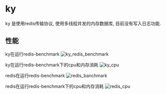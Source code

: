 # ky

ky 是使用redis传输协议, 使用多线程并发的内存数据库, 目前没有写入日志功能.

## 性能

ky在运行redis-benchmark
![ky_redis_benchmark](../ky/image/使用redis-benchmark测试ky.png)

ky在运行redis-benchmark下的cpu和内存消耗
![ky_cpu](../ky/image/ky的cpu和内存.png)

redis在运行redis-benchmark
![redis_banchmark](../ky/image/使用redis-benchmark测试redis-server.png)

redis在运行redis-benchmark下的cpu和内存消耗
![redis_cpu](../ky/image/redis-server的cpu和内存.png)